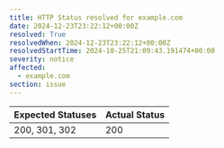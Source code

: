 ```yaml
---
title: HTTP Status resolved for example.com
date: 2024-12-23T23:22:12+00:00Z
resolved: True
resolvedWhen: 2024-12-23T23:22:12+00:00Z
resolvedStartTime: 2024-10-25T21:09:43.191474+00:00
severity: notice
affected:
  - example.com
section: issue
---
```


| Expected Statuses | Actual Status  |
|-------------------|----------------|
| 200, 301, 302 | 200 |
